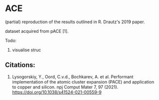 # ACE
(partial) reproduction of the results outlined in R. Drautz's 2019 paper.

dataset acquired from pACE [1].

Todo: 
1. visualise struc

## Citations: 
1. Lysogorskiy, Y., Oord, C.v.d., Bochkarev, A. et al. Performant implementation of the atomic cluster expansion (PACE) and application to copper and silicon. npj Comput Mater 7, 97 (2021). https://doi.org/10.1038/s41524-021-00559-9

